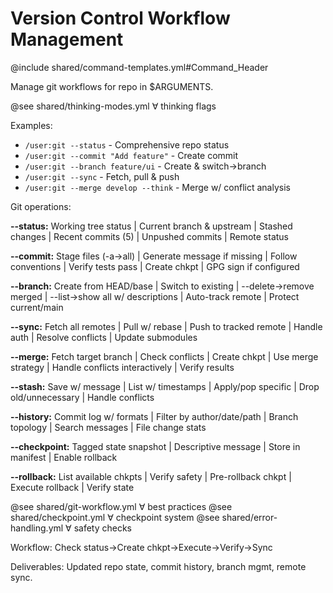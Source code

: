 # Version Control Workflow Management

@include shared/command-templates.yml#Command_Header

Manage git workflows for repo in $ARGUMENTS.

@see shared/thinking-modes.yml ∀ thinking flags

Examples:
- `/user:git --status` - Comprehensive repo status
- `/user:git --commit "Add feature"` - Create commit
- `/user:git --branch feature/ui` - Create & switch→branch
- `/user:git --sync` - Fetch, pull & push
- `/user:git --merge develop --think` - Merge w/ conflict analysis

Git operations:

**--status:** Working tree status | Current branch & upstream | Stashed changes | Recent commits (5) | Unpushed commits | Remote status

**--commit:** Stage files (-a→all) | Generate message if missing | Follow conventions | Verify tests pass | Create chkpt | GPG sign if configured

**--branch:** Create from HEAD/base | Switch to existing | --delete→remove merged | --list→show all w/ descriptions | Auto-track remote | Protect current/main

**--sync:** Fetch all remotes | Pull w/ rebase | Push to tracked remote | Handle auth | Resolve conflicts | Update submodules

**--merge:** Fetch target branch | Check conflicts | Create chkpt | Use merge strategy | Handle conflicts interactively | Verify results

**--stash:** Save w/ message | List w/ timestamps | Apply/pop specific | Drop old/unnecessary | Handle conflicts

**--history:** Commit log w/ formats | Filter by author/date/path | Branch topology | Search messages | File change stats

**--checkpoint:** Tagged state snapshot | Descriptive message | Store in manifest | Enable rollback

**--rollback:** List available chkpts | Verify safety | Pre-rollback chkpt | Execute rollback | Verify state

@see shared/git-workflow.yml ∀ best practices
@see shared/checkpoint.yml ∀ checkpoint system
@see shared/error-handling.yml ∀ safety checks

Workflow: Check status→Create chkpt→Execute→Verify→Sync

Deliverables: Updated repo state, commit history, branch mgmt, remote sync.